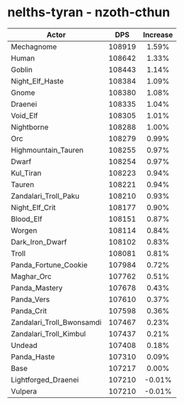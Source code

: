 # nelths-tyran - nzoth-cthun
| Actor | DPS | Increase |
|---|:---:|:---:|
|Mechagnome|108919|1.59%|
|Human|108642|1.33%|
|Goblin|108443|1.14%|
|Night_Elf_Haste|108384|1.09%|
|Gnome|108380|1.08%|
|Draenei|108335|1.04%|
|Void_Elf|108305|1.01%|
|Nightborne|108288|1.00%|
|Orc|108279|0.99%|
|Highmountain_Tauren|108255|0.97%|
|Dwarf|108254|0.97%|
|Kul_Tiran|108223|0.94%|
|Tauren|108221|0.94%|
|Zandalari_Troll_Paku|108210|0.93%|
|Night_Elf_Crit|108177|0.90%|
|Blood_Elf|108151|0.87%|
|Worgen|108114|0.84%|
|Dark_Iron_Dwarf|108102|0.83%|
|Troll|108081|0.81%|
|Panda_Fortune_Cookie|107984|0.72%|
|Maghar_Orc|107762|0.51%|
|Panda_Mastery|107678|0.43%|
|Panda_Vers|107610|0.37%|
|Panda_Crit|107598|0.36%|
|Zandalari_Troll_Bwonsamdi|107467|0.23%|
|Zandalari_Troll_Kimbul|107437|0.21%|
|Undead|107408|0.18%|
|Panda_Haste|107310|0.09%|
|Base|107217|0.00%|
|Lightforged_Draenei|107210|-0.01%|
|Vulpera|107210|-0.01%|
